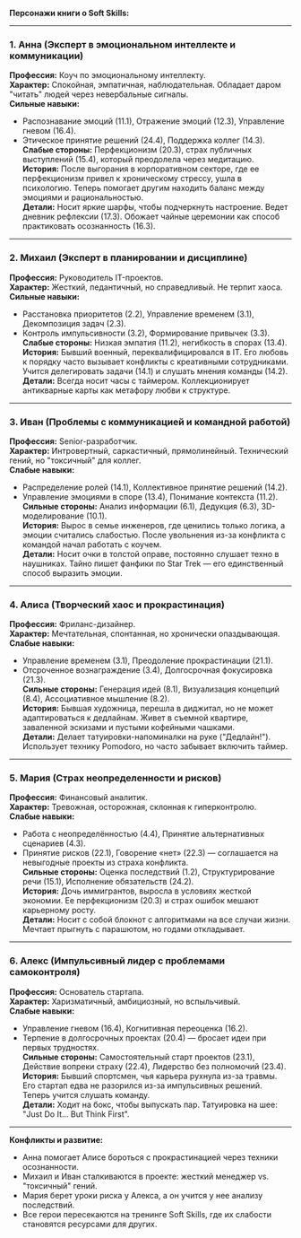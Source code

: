 **Персонажи книги о Soft Skills:**

---

### **1. Анна (Эксперт в эмоциональном интеллекте и коммуникации)**  
**Профессия:** Коуч по эмоциональному интеллекту.  
**Характер:** Спокойная, эмпатичная, наблюдательная. Обладает даром "читать" людей через невербальные сигналы.  
**Сильные навыки:**  
- Распознавание эмоций (11.1), Отражение эмоций (12.3), Управление гневом (16.4).  
- Этическое принятие решений (24.4), Поддержка коллег (14.3).  
**Слабые стороны:** Перфекционизм (20.3), страх публичных выступлений (15.4), который преодолела через медитацию.  
**История:** После выгорания в корпоративном секторе, где ее перфекционизм привел к хроническому стрессу, ушла в психологию. Теперь помогает другим находить баланс между эмоциями и рациональностью.  
**Детали:** Носит яркие шарфы, чтобы подчеркнуть настроение. Ведет дневник рефлексии (17.3). Обожает чайные церемонии как способ практиковать осознанность (16.3).

---

### **2. Михаил (Эксперт в планировании и дисциплине)**  
**Профессия:** Руководитель IT-проектов.  
**Характер:** Жесткий, педантичный, но справедливый. Не терпит хаоса.  
**Сильные навыки:**  
- Расстановка приоритетов (2.2), Управление временем (3.1), Декомпозиция задач (2.3).  
- Контроль импульсивности (3.2), Формирование привычек (3.3).  
**Слабые стороны:** Низкая эмпатия (11.2), негибкость в спорах (13.4).  
**История:** Бывший военный, переквалифицировался в IT. Его любовь к порядку часто вызывает конфликты с креативными сотрудниками. Учится делегировать задачи (14.1) и слушать мнения команды (14.2).  
**Детали:** Всегда носит часы с таймером. Коллекционирует антикварные карты как метафору любви к структуре.

---

### **3. Иван (Проблемы с коммуникацией и командной работой)**  
**Профессия:** Senior-разработчик.  
**Характер:** Интровертный, саркастичный, прямолинейный. Технический гений, но "токсичный" для коллег.  
**Слабые навыки:**  
- Распределение ролей (14.1), Коллективное принятие решений (14.2).  
- Управление эмоциями в споре (13.4), Понимание контекста (11.2).  
**Сильные стороны:** Анализ информации (6.1), Дедукция (6.3), 3D-моделирование (10.1).  
**История:** Вырос в семье инженеров, где ценились только логика, а эмоции считались слабостью. После увольнения из-за конфликта с командой начал работать с коучем.  
**Детали:** Носит очки в толстой оправе, постоянно слушает техно в наушниках. Тайно пишет фанфики по Star Trek — его единственный способ выразить эмоции.

---

### **4. Алиса (Творческий хаос и прокрастинация)**  
**Профессия:** Фриланс-дизайнер.  
**Характер:** Мечтательная, спонтанная, но хронически опаздывающая.  
**Слабые навыки:**  
- Управление временем (3.1), Преодоление прокрастинации (21.1).  
- Отсроченное вознаграждение (3.4), Долгосрочная фокусировка (21.3).  
**Сильные стороны:** Генерация идей (8.1), Визуализация концепций (8.4), Ассоциативное мышление (8.2).  
**История:** Бывшая художница, перешла в диджитал, но не может адаптироваться к дедлайнам. Живет в съемной квартире, заваленной эскизами и пустыми кофейными чашками.  
**Детали:** Делает татуировки-напоминалки на руке ("Дедлайн!"). Использует технику Pomodoro, но часто забывает включить таймер.

---

### **5. Мария (Страх неопределенности и рисков)**  
**Профессия:** Финансовый аналитик.  
**Характер:** Тревожная, осторожная, склонная к гиперконтролю.  
**Слабые навыки:**  
- Работа с неопределённостью (4.4), Принятие альтернативных сценариев (4.3).  
- Принятие рисков (22.1), Говорение «нет» (22.3) — соглашается на невыгодные проекты из страха конфликта.  
**Сильные стороны:** Оценка последствий (1.2), Структурирование речи (15.1), Исполнение обязательств (24.2).  
**История:** Дочь иммигрантов, выросла в условиях жесткой экономии. Ее перфекционизм (20.3) и страх ошибок мешают карьерному росту.  
**Детали:** Носит с собой блокнот с алгоритмами на все случаи жизни. Мечтает прыгнуть с парашютом, но годами откладывает.

---

### **6. Алекс (Импульсивный лидер с проблемами самоконтроля)**  
**Профессия:** Основатель стартапа.  
**Характер:** Харизматичный, амбициозный, но вспыльчивый.  
**Слабые навыки:**  
- Управление гневом (16.4), Когнитивная переоценка (16.2).  
- Терпение в долгосрочных проектах (20.4) — бросает идеи при первых трудностях.  
**Сильные стороны:** Самостоятельный старт проектов (23.1), Действие вопреки страху (22.4), Лидерство без полномочий (23.4).  
**История:** Бывший спортсмен, чья карьера рухнула из-за травмы. Его стартап едва не разорился из-за импульсивных решений. Теперь учится слушать команду.  
**Детали:** Ходит на бокс, чтобы выпускать пар. Татуировка на шее: "Just Do It... But Think First".

---

**Конфликты и развитие:**  
- Анна помогает Алисе бороться с прокрастинацией через техники осознанности.  
- Михаил и Иван сталкиваются в проекте: жесткий менеджер vs. "токсичный" гений.  
- Мария берет уроки риска у Алекса, а он учится у нее анализу последствий.  
- Все герои пересекаются на тренинге Soft Skills, где их слабости становятся ресурсами для других.